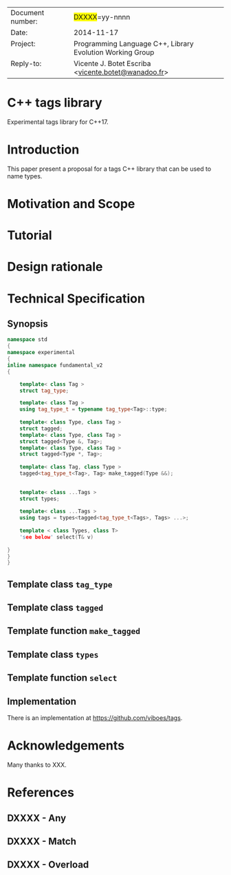 <table border="0" cellpadding="0" cellspacing="0" style="border-collapse: collapse" bordercolor="#111111" width="607">
    <tr>
        <td width="172" align="left" valign="top">Document number:</td>
        <td width="435"><span style="background-color: #FFFF00">DXXXX</span>=yy-nnnn</td>
    </tr>
    <tr>
        <td width="172" align="left" valign="top">Date:</td>
        <td width="435">2014-11-17</td>
    </tr>
    <tr>
        <td width="172" align="left" valign="top">Project:</td>
        <td width="435">Programming Language C++, Library Evolution Working Group</td>
    </tr>
    <tr>
        <td width="172" align="left" valign="top">Reply-to:</td>
        <td width="435">Vicente J. Botet Escriba &lt;<a href="mailto:vicente.botet@wanadoo.fr">vicente.botet@wanadoo.fr</a>&gt;</td>
    </tr>
</table>

C++ tags library
================

Experimental tags library for C++17.

# Introduction

This paper present a proposal for a tags C++ library that can be used to name types.


# Motivation and Scope


# Tutorial

# Design rationale

# Technical Specification

## Synopsis 

```c++
namespace std
{
namespace experimental
{
inline namespace fundamental_v2
{

    template< class Tag >
    struct tag_type;

    template< class Tag >
    using tag_type_t = typename tag_type<Tag>::type;
    
    template< class Type, class Tag >
    struct tagged;
    template< class Type, class Tag >
    struct tagged<Type &, Tag>;
    template< class Type, class Tag >
    struct tagged<Type *, Tag>;
    
    template< class Tag, class Type >
    tagged<tag_type_t<Tag>, Tag> make_tagged(Type &&);
    

    template< class ...Tags >
    struct types;
    
    template< class ...Tags >
    using tags = types<tagged<tag_type_t<Tags>, Tags> ...>;
    
    template < class Types, class T>
    'see below' select(T& v)
    
}
}
}
```

## Template class `tag_type` 

## Template class `tagged` 

## Template function `make_tagged` 

## Template class `types` 

## Template function `select` 

## Implementation

There is an implementation at https://github.com/viboes/tags.

# Acknowledgements 

Many thanks to XXX. 

# References

## DXXXX - Any
## DXXXX - Match
## DXXXX - Overload

